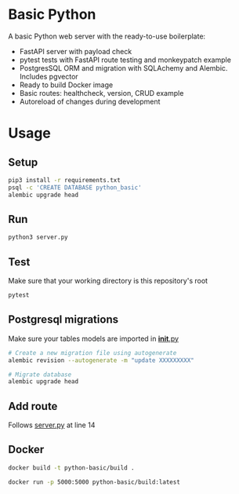 # Basic Python

A basic Python web server with the ready-to-use boilerplate:
- FastAPI server with payload check
- pytest tests with FastAPI route testing and monkeypatch example
- PostgresSQL ORM and migration with SQLAchemy and Alembic. Includes pgvector
- Ready to build Docker image
- Basic routes: healthcheck, version, CRUD example
- Autoreload of changes during development  

# Usage
## Setup
```bash
pip3 install -r requirements.txt
psql -c 'CREATE DATABASE python_basic'
alembic upgrade head
```

## Run
```bash
python3 server.py
```

## Test

Make sure that your working directory is this repository's root
```bash
pytest
```

## Postgresql migrations
Make sure your tables models are imported in [__init__.py](database/orm/__init__.py)
```bash
# Create a new migration file using autogenerate
alembic revision --autogenerate -m "update XXXXXXXXX"

# Migrate database
alembic upgrade head
```
## Add route
Follows [server.py](server.py) at line 14

## Docker

```bash
docker build -t python-basic/build . 

docker run -p 5000:5000 python-basic/build:latest
```
